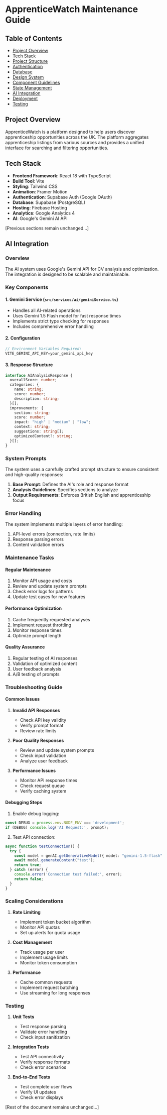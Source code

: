 # ApprenticeWatch Maintenance Guide

## Table of Contents
- [Project Overview](#project-overview)
- [Tech Stack](#tech-stack)
- [Project Structure](#project-structure)
- [Authentication](#authentication)
- [Database](#database)
- [Design System](#design-system)
- [Component Guidelines](#component-guidelines)
- [State Management](#state-management)
- [AI Integration](#ai-integration)
- [Deployment](#deployment)
- [Testing](#testing)

## Project Overview

ApprenticeWatch is a platform designed to help users discover apprenticeship opportunities across the UK. The platform aggregates apprenticeship listings from various sources and provides a unified interface for searching and filtering opportunities.

## Tech Stack

- **Frontend Framework**: React 18 with TypeScript
- **Build Tool**: Vite
- **Styling**: Tailwind CSS
- **Animation**: Framer Motion
- **Authentication**: Supabase Auth (Google OAuth)
- **Database**: Supabase (PostgreSQL)
- **Hosting**: Firebase Hosting
- **Analytics**: Google Analytics 4
- **AI**: Google's Gemini AI API

[Previous sections remain unchanged...]

## AI Integration

### Overview
The AI system uses Google's Gemini API for CV analysis and optimization. The integration is designed to be scalable and maintainable.

### Key Components

#### 1. Gemini Service (`src/services/ai/geminiService.ts`)
- Handles all AI-related operations
- Uses Gemini 1.5 Flash model for fast response times
- Implements strict type checking for responses
- Includes comprehensive error handling

#### 2. Configuration
```typescript
// Environment Variables Required:
VITE_GEMINI_API_KEY=your_gemini_api_key
```

#### 3. Response Structure
```typescript
interface AIAnalysisResponse {
  overallScore: number;
  categories: {
    name: string;
    score: number;
    description: string;
  }[];
  improvements: {
    section: string;
    score: number;
    impact: "high" | "medium" | "low";
    context: string;
    suggestions: string[];
    optimizedContent?: string;
  }[];
}
```

### System Prompts
The system uses a carefully crafted prompt structure to ensure consistent and high-quality responses:

1. **Base Prompt**: Defines the AI's role and response format
2. **Analysis Guidelines**: Specifies sections to analyze
3. **Output Requirements**: Enforces British English and apprenticeship focus

### Error Handling
The system implements multiple layers of error handling:
1. API-level errors (connection, rate limits)
2. Response parsing errors
3. Content validation errors

### Maintenance Tasks

#### Regular Maintenance
1. Monitor API usage and costs
2. Review and update system prompts
3. Check error logs for patterns
4. Update test cases for new features

#### Performance Optimization
1. Cache frequently requested analyses
2. Implement request throttling
3. Monitor response times
4. Optimize prompt length

#### Quality Assurance
1. Regular testing of AI responses
2. Validation of optimized content
3. User feedback analysis
4. A/B testing of prompts

### Troubleshooting Guide

#### Common Issues

1. **Invalid API Responses**
   - Check API key validity
   - Verify prompt format
   - Review rate limits

2. **Poor Quality Responses**
   - Review and update system prompts
   - Check input validation
   - Analyze user feedback

3. **Performance Issues**
   - Monitor API response times
   - Check request queue
   - Verify caching system

#### Debugging Steps

1. Enable debug logging:
```typescript
const DEBUG = process.env.NODE_ENV === 'development';
if (DEBUG) console.log('AI Request:', prompt);
```

2. Test API connection:
```typescript
async function testConnection() {
  try {
    const model = genAI.getGenerativeModel({ model: "gemini-1.5-flash" });
    await model.generateContent("test");
    return true;
  } catch (error) {
    console.error('Connection test failed:', error);
    return false;
  }
}
```

### Scaling Considerations

1. **Rate Limiting**
   - Implement token bucket algorithm
   - Monitor API quotas
   - Set up alerts for quota usage

2. **Cost Management**
   - Track usage per user
   - Implement usage limits
   - Monitor token consumption

3. **Performance**
   - Cache common requests
   - Implement request batching
   - Use streaming for long responses

### Testing

1. **Unit Tests**
   - Test response parsing
   - Validate error handling
   - Check input sanitization

2. **Integration Tests**
   - Test API connectivity
   - Verify response formats
   - Check error scenarios

3. **End-to-End Tests**
   - Test complete user flows
   - Verify UI updates
   - Check error displays

[Rest of the document remains unchanged...]